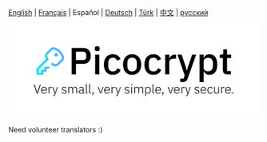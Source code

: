 <p><a href="https://github.com/HACKERALERT/Picocrypt">English</a> | <a href="/translations/french.md">Français</a> | Español | <a href="/translations/german.md">Deutsch</a> | <a href="/translations/turkish.md">Türk</a> | <a href="/translations/chinese.md">中文</a> | <a href="/translations/russian.md">русский</a></p>
<p align="center"><img align="center" src="/images/Picocrypt.svg" width="512" alt="Picocrypt"></p>

Need volunteer translators :)
